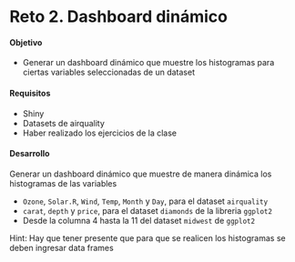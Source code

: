 # Reto 2. Dashboard dinámico

#### Objetivo
- Generar un dashboard dinámico que muestre los histogramas para ciertas variables seleccionadas de un dataset

#### Requisitos
- Shiny
- Datasets de airquality
- Haber realizado los ejercicios de la clase

#### Desarrollo

Generar un dashboard dinámico que muestre de manera dinámica los histogramas de las variables 

- `Ozone`, `Solar.R`, `Wind`, `Temp`, `Month` y `Day`, para el dataset `airquality` 
- `carat`, `depth` y `price`, para el dataset `diamonds` de la libreria `ggplot2`
- Desde la columna 4 hasta la 11 del dataset `midwest` de `ggplot2`

Hint: Hay que tener presente que para que se realicen los histogramas se deben ingresar data frames
